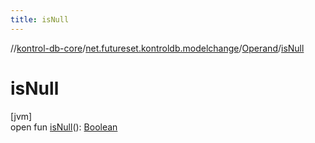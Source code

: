 ```yaml
---
title: isNull
---
```

//[kontrol-db-core](../../../index.html)/[net.futureset.kontroldb.modelchange](../index.html)/[Operand](index.html)/[isNull](is-null.html)



# isNull



[jvm]\
open fun [isNull](is-null.html)(): [Boolean](https://kotlinlang.org/api/latest/jvm/stdlib/kotlin/-boolean/index.html)




